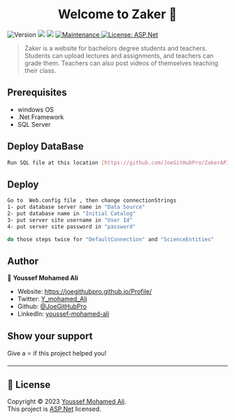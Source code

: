 <h1 align="center">Welcome to Zaker 👋</h1>
<p>
   <img alt="Version" src="https://img.shields.io/badge/version-1.0.0-blue.svg?cacheSeconds=2592000" />
  <img src="https://img.shields.io/badge/SQL%20Server-2019-yellow" />
  <img src="https://img.shields.io/badge/ASP.Net-4.7.2-%23790c91" />
  <a href="https://github.com/kefranabg/readme-md-generator/graphs/commit-activity" target="_blank">
    <img alt="Maintenance" src="https://img.shields.io/badge/Maintained%3F-yes-green.svg" />
  </a>
  <a href="#" target="_blank">
    <img alt="License: ASP.Net" src="https://img.shields.io/github/license/JoeGitHubPro/Zaker" />
  </a>
 
</p>

> Zaker is a website for bachelors degree students and teachers. Students can upload lectures and assignments, and teachers can grade them. Teachers can also post videos of themselves teaching their class.

## Prerequisites

- windows OS 
- .Net Framework 
- SQL Server
## Deploy DataBase

```sh
Run SQL file at this location [https://github.com/JoeGitHubPro/ZakerAPI/blob/main/DBscript.txt] on database server
```

## Deploy

```sh
Go to  Web.config file , then change connectionStrings 
1- put database server name in "Data Source" 
2- put database name in "Initial Catalog"
3- put server site username in "User Id"
4- put server site password in "password"

do those steps twice for "DefaultConnection" and "ScienceEntities"
```
## Author

👤 **Youssef Mohamed Ali**

* Website: https://joegithubpro.github.io/Profile/
* Twitter: [Y\_mohamed\_Ali](https://x.com/Y_mohamed_Ali)
* Github: [@JoeGitHubPro](https://github.com/JoeGitHubPro)
* LinkedIn: [youssef-mohamed-ali](https://linkedin.com/in/https:\/\/www.linkedin.com\/in\/youssef-mohamed-ali)

## Show your support

Give a ⭐️ if this project helped you!

***
## 📝 License

Copyright © 2023 [Youssef Mohamed Ali](https://github.com/JoeGitHubPro).<br />
This project is [ASP.Net](ASP.Net) licensed.
